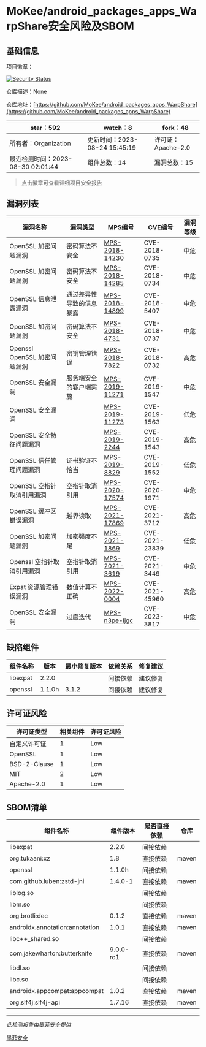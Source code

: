 # MoKee/android_packages_apps_WarpShare安全风险及SBOM

## 基础信息

项目徽章：

[![Security Status](https://www.murphysec.com/platform3/v31/badge/1696583509979066368.svg)](https://www.murphysec.com/console/report/1693322285871419392/1696583509979066368)

仓库描述：None

仓库地址：[https://github.com/MoKee/android_packages_apps_WarpShare](https://github.com/MoKee/android_packages_apps_WarpShare)

| star：592 | watch：8 | fork：48 |
| ----------- | -------------- | ------------ |
| 所有者：Organization | 更新时间：2023-08-24 15:45:19 | 许可证：Apache-2.0 |
| 最近检测时间：2023-08-30 02:01:44 | 组件总数：14 | 漏洞总数：15 |

> 点击徽章可查看详细项目安全报告



## 漏洞列表

| 漏洞名称 | 漏洞类型 | MPS编号 | CVE编号 | 漏洞等级 |
| ------- | ------ | ------- | ------ | ----- |
|OpenSSL 加密问题漏洞|密码算法不安全|[MPS-2018-14230](https://www.oscs1024.com/hd/MPS-2018-14230)|CVE-2018-0735|中危|
|OpenSSL 加密问题漏洞|密码算法不安全|[MPS-2018-14285](https://www.oscs1024.com/hd/MPS-2018-14285)|CVE-2018-0734|中危|
|OpenSSL 信息泄露漏洞|通过差异性导致的信息暴露|[MPS-2018-14899](https://www.oscs1024.com/hd/MPS-2018-14899)|CVE-2018-5407|中危|
|OpenSSL 加密问题漏洞|密码算法不安全|[MPS-2018-4731](https://www.oscs1024.com/hd/MPS-2018-4731)|CVE-2018-0737|中危|
|Openssl OpenSSL 加密问题漏洞|密钥管理错误|[MPS-2018-7822](https://www.oscs1024.com/hd/MPS-2018-7822)|CVE-2018-0732|高危|
|OpenSSL 安全漏洞|服务端安全的客户端实施|[MPS-2019-11271](https://www.oscs1024.com/hd/MPS-2019-11271)|CVE-2019-1547|中危|
|OpenSSL 安全漏洞||[MPS-2019-11273](https://www.oscs1024.com/hd/MPS-2019-11273)|CVE-2019-1563|低危|
|OpenSSL 安全特征问题漏洞||[MPS-2019-2244](https://www.oscs1024.com/hd/MPS-2019-2244)|CVE-2019-1543|高危|
|OpenSSL 信任管理问题漏洞|证书验证不恰当|[MPS-2019-8829](https://www.oscs1024.com/hd/MPS-2019-8829)|CVE-2019-1552|低危|
|OpenSSL 空指针取消引用漏洞|空指针取消引用|[MPS-2020-17574](https://www.oscs1024.com/hd/MPS-2020-17574)|CVE-2020-1971|中危|
|OpenSSL 缓冲区错误漏洞|越界读取|[MPS-2021-17869](https://www.oscs1024.com/hd/MPS-2021-17869)|CVE-2021-3712|高危|
|OpenSSL 加密问题漏洞|加密强度不足|[MPS-2021-1869](https://www.oscs1024.com/hd/MPS-2021-1869)|CVE-2021-23839|低危|
|Openssl 空指针取消引用漏洞|空指针取消引用|[MPS-2021-3619](https://www.oscs1024.com/hd/MPS-2021-3619)|CVE-2021-3449|中危|
|Expat 资源管理错误漏洞|数值计算不正确|[MPS-2022-0004](https://www.oscs1024.com/hd/MPS-2022-0004)|CVE-2021-45960|高危|
|OpenSSL 安全漏洞|过度迭代|[MPS-n3pe-ljgc](https://www.oscs1024.com/hd/MPS-n3pe-ljgc)|CVE-2023-3817|中危|




## 缺陷组件

| 组件名称 | 版本 | 最小修复版本 | 依赖关系 | 修复建议 |
| -------- | ---- | ------------ | -------- | -------- |
|libexpat|2.2.0||间接依赖|建议修复|C:0|H:1|M:0|L:0|
|openssl|1.1.0h|3.1.2|间接依赖|建议修复|C:0|H:3|M:8|L:3|




## 许可证风险

| 许可证类型 | 相关组件 | 许可证风险 |
| ---------- | -------- | ---------- |
|自定义许可证|1|Low|
|OpenSSL|1|Low|
|BSD-2-Clause|1|Low|
|MIT|2|Low|
|Apache-2.0|1|Low|




## SBOM清单

| 组件名称 | 组件版本 | 是否直接依赖 | 仓库 |
| -------- | -------- | ------------ | ---- |
|libexpat|2.2.0|间接依赖||
|org.tukaani:xz|1.8|直接依赖|maven|
|openssl|1.1.0h|间接依赖||
|com.github.luben:zstd-jni|1.4.0-1|直接依赖|maven|
|liblog.so||间接依赖||
|libm.so||间接依赖||
|org.brotli:dec|0.1.2|直接依赖|maven|
|androidx.annotation:annotation|1.0.1|直接依赖|maven|
|libc++_shared.so||间接依赖||
|com.jakewharton:butterknife|9.0.0-rc1|直接依赖|maven|
|libdl.so||间接依赖||
|libc.so||间接依赖||
|androidx.appcompat:appcompat|1.0.2|直接依赖|maven|
|org.slf4j:slf4j-api|1.7.16|直接依赖|maven|


------

*此检测报告由墨菲安全提供*

[墨菲安全](www.murphysec.com)
